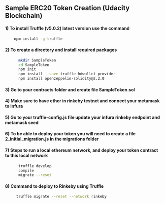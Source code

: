 ## Sample ERC20 Token Creation (Udacity Blockchain)

#### 1) To install Truffle (v5.0.2) latest version use the command 
```bash
    npm install -g truffle
```
#### 2) To create a directory and install required packages
```bash
      mkdir SampleToken
      cd SampleToken
      npm init
      npm install --save truffle-hdwallet-provider
      npm install openzeppelin-solidity@2.2.0
```
#### 3) Go to your contracts folder and create file SampleToken.sol

#### 4) Make sure to have ether in rinkeby testnet and connect your metamask to infura

#### 5) Go to your truffle-config.js file update your infura rinkeby endpoint and metamask seed

#### 6) To be able to deploy your token you will need to create a file 2_initial_migration.js in the migrations folder

#### 7) Steps to run a local ethereum network, and deploy your token contract to this local network
```bash
      truffle develop 
      compile
      migrate --reset
```
#### 8) Command to deploy to Rinkeby using Truffle
```bash
     truffle migrate --reset --network rinkeby
```
